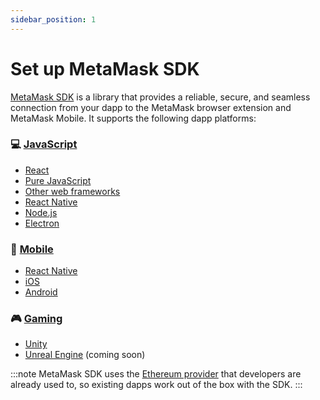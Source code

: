 ```yaml
---
sidebar_position: 1
---
```


# Set up MetaMask SDK

[MetaMask SDK](../../../concepts/sdk/index.mdx) is a library that provides a reliable, secure, and seamless
connection from your dapp to the MetaMask browser extension and MetaMask Mobile.
It supports the following dapp platforms:

<div class="cards">
  <div class="card">
    <div class="card__header">
      <h3>💻 <a href="javascript">JavaScript</a></h3>
    </div>
    <div class="card__body">
      <ul>
        <li><a href="javascript/react">React</a></li>
        <li><a href="javascript/pure-js">Pure JavaScript</a></li>
        <li><a href="javascript/other-web-frameworks">Other web frameworks</a></li>
        <li><a href="javascript/react-native">React Native</a></li>
        <li><a href="javascript/nodejs">Node.js</a></li>
        <li><a href="javascript/electron">Electron</a></li>
      </ul>
    </div>
  </div>
  <div class="card">
    <div class="card__header">
      <h3>📱 <a href="mobile">Mobile</a></h3>
    </div>
    <div class="card__body">
      <ul>
        <li><a href="javascript/react-native">React Native</a></li>
        <li><a href="mobile/ios">iOS</a></li>
        <li><a href="mobile/android">Android</a></li>
      </ul>
    </div>
  </div>
  <div class="card">
    <div class="card__header">
      <h3>🎮 <a href="gaming">Gaming</a></h3>
    </div>
    <div class="card__body">
      <ul>
        <li><a href="gaming/unity">Unity</a></li>
        <li><a href="gaming/unreal-engine">Unreal Engine</a> (coming soon)</li>
      </ul>
    </div>
  </div>
</div>

:::note
MetaMask SDK uses the [Ethereum provider](../../../reference/provider-api.md) that developers are
already used to, so existing dapps work out of the box with the SDK.
:::
